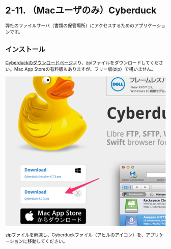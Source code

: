 # 2-11. （Macユーザのみ）Cyberduck
弊社のファイルサーバ（書類の保管場所）にアクセスするためのアプリケーションです。

## インストール
[Cyberduckのダウンロードページ](https://cyberduck.io/index.ja.html?l=ja)より、zpiファイルをダウンロードしてください。Mac App Storeの有料版もありますが、フリー版(zip）で構いません。

![ダウンロードリンク](../images/image-02-0009.png)

zipファイルを解凍し、Cyberduckファイル（アヒルのアイコン）を、アプリケーションに移動してください。